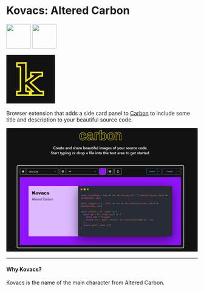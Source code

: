 
# Kovacs: Altered Carbon

<a href="https://chrome.google.com/webstore/detail/kovacs-altered-carbon/cbbiifcionibkklghefkcineekginbla" target="_blank"><img src="https://imgur.com/3C4iKO0.png" width="64" height="64"></a>
<a href="https://addons.mozilla.org/pt-BR/firefox/addon/kovacs-altered-carbon/" target="_blank"><img src="https://imgur.com/ihXsdDO.png" width="64" height="64"></a>

![](./images/icon_128.png)

Browser extension that adds a side card panel to [Carbon](https://carbon.now.sh/) to include some title and description to your beautiful source code.

![](./images/altered_carbon.png)


---
#### Why Kovacs?
Kovacs is the name of the main character from Altered Carbon. 

